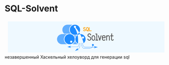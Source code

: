 # SQL-Solvent

<img src="https://github.com/nixorn/SQL-Solvent/blob/master/logo.png?raw=true" align="left" hspace="10" vspace="6">







незавершенный Хаскельный хелоуворд для генерации sql

